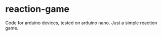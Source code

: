 # reaction-game
Code for arduino devices, tested on arduino nano. Just a simple reaction game.  
## 
